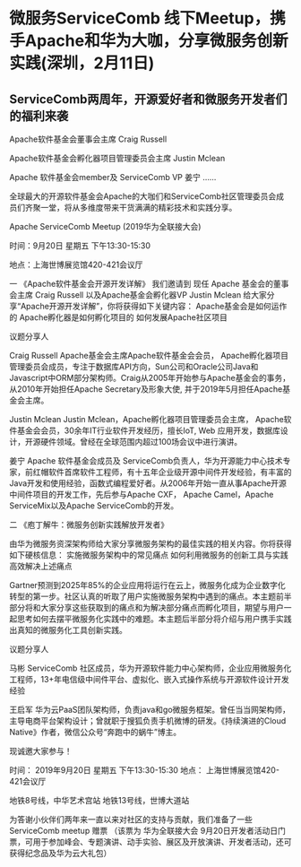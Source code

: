 # 微服务ServiceComb 线下Meetup，携手Apache和华为大咖，分享微服务创新实践(深圳，2月11日)




## ServiceComb两周年，开源爱好者和微服务开发者们的福利来袭

Apache软件基金会董事会主席 
Craig Russell

Apache软件基金会孵化器项目管理委员会主席 
Justin Mclean

Apache 软件基金会member及 ServiceComb VP
姜宁
…… 


全球最大的开源软件基金会Apache的大咖们和ServiceComb社区管理委员会成员们齐聚一堂，将从多维度带来干货满满的精彩技术和实践分享。

Apache ServiceComb Meetup 
(2019华为全联接大会)

时间：9月20日 星期五 下午13:30-15:30

地点：上海世博展览馆420-421会议厅


一
《Apache软件基金会开源开发详解》
我们邀请到 现任 Apache 基金会的董事会主席 Craig Russell 以及Apache基金会孵化器VP Justin Mclean 给大家分享“Apache开源开发详解”，你将获得如下关键内容：
Apache基金会是如何运作的
Apache孵化器是如何孵化项目的
如何发展Apache社区项目

议题分享人


Craig Russell
Apache基金会主席Apache软件基金会会员， Apache孵化器项目管理委员会成员，专注于数据库API方向，Sun公司和Oracle公司Java和Javascript中ORM部分架构师。Craig从2005年开始参与Apache基金会的事务，从2010年开始担任Apache Secretary及形象大使, 并于2019年5月担任Apache基金会主席。


Justin Mclean 
Justin Mclean，Apache孵化器项目管理委员会主席， Apache软件基金会会员，30余年IT行业软件开发经历，擅长IoT, Web 应用开发，数据库设计，开源硬件领域。曾经在全球范围内超过100场会议中进行演讲。


姜宁
Apache 软件基金会成员及 ServiceComb负责人，华为开源能力中心技术专家，前红帽软件首席软件工程师，有十五年企业级开源中间件开发经验，有丰富的Java开发和使用经验，函数式编程爱好者。从2006年开始一直从事Apache开源中间件项目的开发工作，先后参与Apache CXF， Apache Camel，Apache ServiceMix以及Apache ServiceComb的开发。


二
《庖丁解牛：微服务创新实践解放开发者》

由华为微服务资深架构师给大家分享微服务架构的最佳实践的相关内容。你将获得如下硬核信息：
实施微服务架构中的常见痛点
如何利用微服务的创新工具与实践高效解决上述痛点

Gartner预测到2025年85%的企业应用将运行在云上，微服务化成为企业数字化转型的第一步。社区认真的听取了用户实施微服务架构中遇到的痛点。本主题前半部分将和大家分享这些获取到的痛点和为解决部分痛点而孵化项目，期望与用户一起思考如何去摆平微服务化实践中的难题。本主题后半部分将介绍与用户携手实践出真知的微服务化工具创新实践。

议题分享人



马彬
ServiceComb 社区成员，华为开源软件能力中心架构师，企业应用微服务化工程师，13+年电信级中间件平台、虚拟化、嵌入式操作系统与开源软件设计开发经验


王启军 
华为云PaaS团队架构师，负责java和go微服务框架。曾任当当网架构师，主导电商平台架构设计；曾就职于搜狐负责手机微博的研发。《持续演进的Cloud Native》作者，微信公众号“奔跑中的蜗牛”博主。



现诚邀大家参与！

时间： 2019年9月20日 星期五 下午13:30-15:30
地点： 上海世博展览馆420-421会议厅


地铁8号线，中华艺术宫站 
地铁13号线，世博大道站

为答谢小伙伴们两年来一直以来对社区的支持与贡献，我们准备了一些 ServiceComb meetup 赠票
（该票为 华为全联接大会 9月20日开发者活动日门票，可用于参加峰会、专题演讲、动手实验、展区及开放演讲、开发者活动，还可获得纪念品及华为云大礼包）
